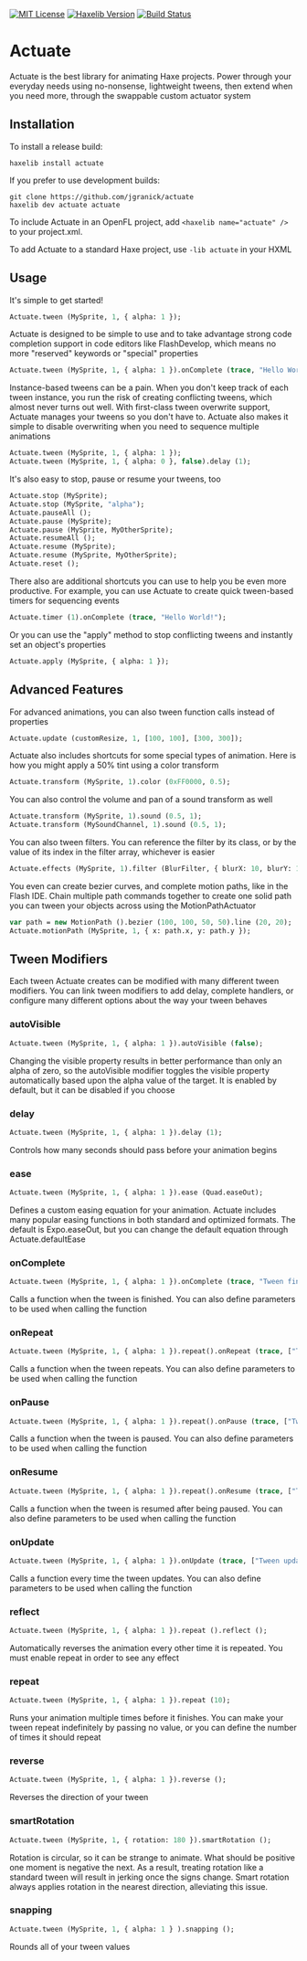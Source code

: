 [![MIT License](https://img.shields.io/badge/license-MIT-blue.svg?style=flat)](LICENSE.md) [![Haxelib Version](https://img.shields.io/github/tag/openfl/actuate.svg?style=flat&label=haxelib)](http://lib.haxe.org/p/actuate) [![Build Status](https://img.shields.io/circleci/project/github/openfl/actuate/master.svg)](https://circleci.com/gh/openfl/actuate)

# Actuate

Actuate is the best library for animating Haxe projects. Power through your everyday needs using no-nonsense, lightweight tweens, then extend when you need more, through the swappable custom actuator system

## Installation

To install a release build:
	
	haxelib install actuate
	
If you prefer to use development builds:
	
	git clone https://github.com/jgranick/actuate
	haxelib dev actuate actuate

To include Actuate in an OpenFL project, add `<haxelib name="actuate" />` to your project.xml.

To add Actuate to a standard Haxe project, use `-lib actuate` in your HXML


## Usage


It's simple to get started!

```haxe
Actuate.tween (MySprite, 1, { alpha: 1 });
```

Actuate is designed to be simple to use and to take advantage strong code completion support in code editors like FlashDevelop, which means no more "reserved" keywords or "special" properties

```haxe
Actuate.tween (MySprite, 1, { alpha: 1 }).onComplete (trace, "Hello World!");
```

Instance-based tweens can be a pain. When you don't keep track of each tween instance, you run the risk of creating conflicting tweens, which almost never turns out well. With first-class tween overwrite support, Actuate manages your tweens so you don't have to. Actuate also makes it simple to disable overwriting when you need to sequence multiple animations

```haxe
Actuate.tween (MySprite, 1, { alpha: 1 });
Actuate.tween (MySprite, 1, { alpha: 0 }, false).delay (1);
```

It's also easy to stop, pause or resume your tweens, too

```haxe
Actuate.stop (MySprite);
Actuate.stop (MySprite, "alpha");
Actuate.pauseAll ();
Actuate.pause (MySprite);
Actuate.pause (MySprite, MyOtherSprite);
Actuate.resumeAll ();
Actuate.resume (MySprite);
Actuate.resume (MySprite, MyOtherSprite);
Actuate.reset ();
```

There also are additional shortcuts you can use to help you be even more productive. For example, you can use Actuate to create quick tween-based timers for sequencing events

```haxe
Actuate.timer (1).onComplete (trace, "Hello World!");
```

Or you can use the "apply" method to stop conflicting tweens and instantly set an object's properties

```haxe
Actuate.apply (MySprite, { alpha: 1 });
```

## Advanced Features

For advanced animations, you can also tween function calls instead of properties

```haxe
Actuate.update (customResize, 1, [100, 100], [300, 300]);
```

Actuate also includes shortcuts for some special types of animation. Here is how you might apply a 50% tint using a color transform

```haxe
Actuate.transform (MySprite, 1).color (0xFF0000, 0.5);
```

You can also control the volume and pan of a sound transform as well

```haxe
Actuate.transform (MySprite, 1).sound (0.5, 1);
Actuate.transform (MySoundChannel, 1).sound (0.5, 1);
```

You can also tween filters. You can reference the filter by its class, or by the value of its index in the filter array, whichever is easier

```haxe
Actuate.effects (MySprite, 1).filter (BlurFilter, { blurX: 10, blurY: 10 });
```

You even can create bezier curves, and complete motion paths, like in the Flash IDE. Chain multiple path commands together to create one solid path you can tween your objects across using the MotionPathActuator

```haxe
var path = new MotionPath ().bezier (100, 100, 50, 50).line (20, 20);
Actuate.motionPath (MySprite, 1, { x: path.x, y: path.y });
```

## Tween Modifiers

Each tween Actuate creates can be modified with many different tween modifiers. You can link tween modifiers to add delay, complete handlers, or configure many different options about the way your tween behaves

### autoVisible

```haxe
Actuate.tween (MySprite, 1, { alpha: 1 }).autoVisible (false);
```

Changing the visible property results in better performance than only an alpha of zero, so the autoVisible modifier toggles the visible property automatically based upon the alpha value of the target. It is enabled by default, but it can be disabled if you choose

### delay

```haxe
Actuate.tween (MySprite, 1, { alpha: 1 }).delay (1);
```

Controls how many seconds should pass before your animation begins

### ease

```haxe
Actuate.tween (MySprite, 1, { alpha: 1 }).ease (Quad.easeOut);
```

Defines a custom easing equation for your animation. Actuate includes many popular easing functions in both standard and optimized formats. The default is Expo.easeOut, but you can change the default equation through Actuate.defaultEase

### onComplete

```haxe
Actuate.tween (MySprite, 1, { alpha: 1 }).onComplete (trace, "Tween finished");
```

Calls a function when the tween is finished. You can also define parameters to be used when calling the function

### onRepeat

```haxe
Actuate.tween (MySprite, 1, { alpha: 1 }).repeat().onRepeat (trace, ["Tween finished"]);
```

Calls a function when the tween repeats. You can also define parameters to be used when calling the function

### onPause

```haxe
Actuate.tween (MySprite, 1, { alpha: 1 }).repeat().onPause (trace, ["Tween paused"]);
```

Calls a function when the tween is paused. You can also define parameters to be used when calling the function

### onResume

```haxe
Actuate.tween (MySprite, 1, { alpha: 1 }).repeat().onResume (trace, ["Tween resumed"]);
```

Calls a function when the tween is resumed after being paused. You can also define parameters to be used when calling the function

### onUpdate

```haxe
Actuate.tween (MySprite, 1, { alpha: 1 }).onUpdate (trace, ["Tween updated"]);
```

Calls a function every time the tween updates. You can also define parameters to be used when calling the function

### reflect

```haxe
Actuate.tween (MySprite, 1, { alpha: 1 }).repeat ().reflect ();
```

Automatically reverses the animation every other time it is repeated. You must enable repeat in order to see any effect

### repeat

```haxe
Actuate.tween (MySprite, 1, { alpha: 1 }).repeat (10);
```

Runs your animation multiple times before it finishes. You can make your tween repeat indefinitely by passing no value, or you can define the number of times it should repeat

### reverse

```haxe
Actuate.tween (MySprite, 1, { alpha: 1 }).reverse ();
```

Reverses the direction of your tween

### smartRotation

```haxe
Actuate.tween (MySprite, 1, { rotation: 180 }).smartRotation ();
```

Rotation is circular, so it can be strange to animate. What should be positive one moment is negative the next. As a result, treating rotation like a standard tween will result in jerking once the signs change. Smart rotation always applies rotation in the nearest direction, alleviating this issue.

### snapping

```haxe
Actuate.tween (MySprite, 1, { alpha: 1 } ).snapping ();
```

Rounds all of your tween values